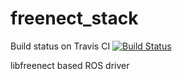freenect_stack
==============

Build status on Travis CI [![Build Status](https://secure.travis-ci.org/ros-drivers/freenect_stack/.png?branch=master)](http://travis-ci.org/ros-drivers/freenect_stack)

libfreenect based ROS driver